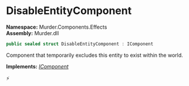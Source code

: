 # DisableEntityComponent

**Namespace:** Murder.Components.Effects \
**Assembly:** Murder.dll

```csharp
public sealed struct DisableEntityComponent : IComponent
```

Component that temporarily excludes this entity to exist within the world.

**Implements:** _[IComponent](../..//Bang/Components/IComponent.html)_



⚡